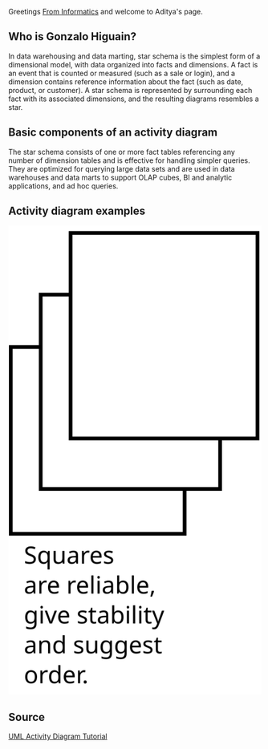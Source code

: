 Greetings [From Informatics](https://www.informatics.illinois.edu/) and welcome to Aditya's page.

## Who is Gonzalo Higuain?
<p> In data warehousing and data marting, star schema is the simplest form of a dimensional model, with data organized into facts and dimensions. A fact is an event that is counted or measured (such as a sale or login), and a dimension contains reference information about the fact (such as date, product, or customer). A star schema is represented by surrounding each fact with its associated dimensions, and the resulting diagrams resembles a star. </p>

## Basic components of an activity diagram
<p> The star schema consists of one or more fact tables referencing any number of dimension tables and is effective for handling simpler queries. They are optimized for querying large data sets and are used in data warehouses and data marts to support OLAP cubes, BI and analytic applications, and ad hoc queries. </p>

## Activity diagram examples
<p> </p>

![Activity Diagram](Adi.svg)

## Source

[UML Activity Diagram Tutorial](https://www.logianalytics.com/resources/bi-encyclopedia/star-schema/)